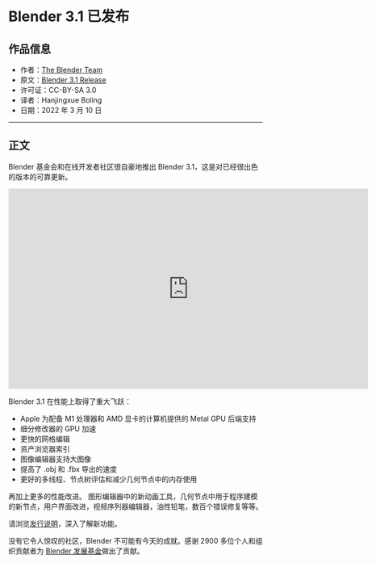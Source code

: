 # Blender 3.1 已发布

## 作品信息

- 作者：[The Blender Team](https://www.blender.org/)
- 原文：[Blender 3.1 Release](https://www.blender.org/press/blender-3-1-release/)
- 许可证：CC-BY-SA 3.0
- 译者：Hanjingxue Boling
- 日期：2022 年 3 月 10 日

----

## 正文

Blender 基金会和在线开发者社区很自豪地推出 Blender 3.1，这是对已经很出色的版本的可靠更新。

<iframe width="713" height="397" src="https://www.youtube.com/embed/BCi0QRM1ADY" title="YouTube video player" frameborder="0" allow="accelerometer; autoplay; clipboard-write; encrypted-media; gyroscope; picture-in-picture" allowfullscreen></iframe>

Blender 3.1 在性能上取得了重大飞跃：

- Apple 为配备 M1 处理器和 AMD 显卡的计算机提供的 Metal GPU 后端支持
- 细分修改器的 GPU 加速
- 更快的网格编辑
- 资产浏览器索引
- 图像编辑器支持大图像
- 提高了 .obj 和 .fbx 导出的速度
- 更好的多线程、节点树评估和减少几何节点中的内存使用

再加上更多的性能改进。 图形编辑器中的新动画工具，几何节点中用于程序建模的新节点，用户界面改进，视频序列器编辑器，油性铅笔，数百个错误修复等等。

请浏览[发行说明](https://www.blender.org/download/releases/3-1/)，深入了解新功能。

没有它令人惊叹的社区，Blender 不可能有今天的成就。感谢 2900 多位个人和组织贡献者为 [Blender 发展基金](https://fund.blender.org/)做出了贡献。